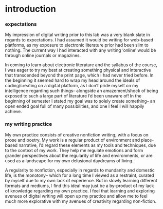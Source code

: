<h1> introduction </h1>
<h3> expectations</h3>
<body> 
 My impression of digital writing prior to this lab was a very blank slate in regards to expectations. I had assumed it would be writing for web-based platforms, as my exposure to electronic literature prior had been slim to nothing. The current way I had interacted with any writing ‘online’ would be through online journals or magazines. 

In coming to learn about electronic literature and the syllabus of the course, I was eager to try my best at creating something physical and interactive that transcended beyond the print page, which I had never tried before. In the beginning it seemed hard to wrap my head around the ideals of coding/creating on a digital platform, as I don’t pride myself on my intelligence regarding such things– alongside an amazement/shock of being exposed to such a large part of literature I’d been unaware of! 
In the beginning of semester I stated my goal was to solely create something– an open ended goal full of many possibilities, and one I feel I will happily achieve. 
</body>


<h3> my writing practice</h3>
<body> 
My own practice consists of creative nonfiction writing, with a focus on prose and poetry. My work is a regular product of environment and place-based narrative, I’d regard these elements as my tools and techniques, due to the context of my work. They help me regulate emotions and form grander perspectives about the regularity of life and environments, or are used as a landscape for my own delusional daydreams of living. 

A regularity to nonfiction, especially in regards to mundanity and domestic life, is the monotony– which for a long time I viewed as a restraint, curated by myself due to my own lack of experience. But in slowly learning different formats and mediums, I find this ideal may just be a by-product of my lack of knowledge regarding my own practice. I feel that learning and exploring avenues of digital writing will open up my practice and allow me to feel much more explorative with my avenues of creativity regarding non-fiction. 
</body>


